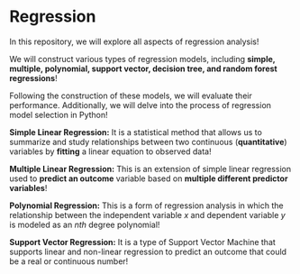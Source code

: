# Regression
In this repository, we will explore all aspects of regression analysis!  

We will construct various types of regression models, including **simple, multiple, polynomial, support vector, decision tree, and random forest regressions**!  

Following the construction of these models, we will evaluate their performance. Additionally, we will delve into the process of regression model selection in Python!  

**Simple Linear Regression:** It is a statistical method that allows us to summarize and study relationships between two continuous (**quantitative**) variables by **fitting** a linear equation to observed data!  

**Multiple Linear Regression:** This is an extension of simple linear regression used to **predict an outcome** variable based on **multiple different predictor variables**!  

**Polynomial Regression:** This is a form of regression analysis in which the relationship between the independent variable *x* and dependent variable *y* is modeled as an *nth* degree polynomial!  

**Support Vector Regression:** It is a type of Support Vector Machine that supports linear and non-linear regression to predict an outcome that could be a real or continuous number!